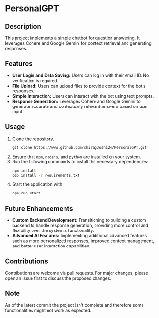 # PersonalGPT

## Description

This project implements a simple chatbot for question answering. It leverages Cohere and Google Gemini for context retrieval and generating responses.

## Features

- **User Login and Data Saving:** Users can log in with their email ID. No verification is required.
- **File Upload:** Users can upload files to provide context for the bot's responses.
- **Simple Interaction:** Users can interact with the bot using text prompts.
- **Response Generation:** Leverages Cohere and Google Gemini to generate accurate and contextually relevant answers based on user input.

## Usage

1. Clone the repository.
    ```
    git clone https://www.github.com/chiragJoshi24/PersonalGPT.git
    ```
2. Ensure that `npm`, `nodejs`, and `python` are installed on your system.
3. Run the following commands to install the necessary dependencies:
    ```bash
    npm install
    pip install -r requirements.txt
    ```
4. Start the application with:
    ```bash
    npm run start
    ```

## Future Enhancements

- **Custom Backend Development:** Transitioning to building a custom backend to handle response generation, providing more control and flexibility over the system's functionality.
- **Advanced AI Features:** Implementing additional advanced features such as more personalized responses, improved context management, and better user interaction capabilities.

## Contributions

Contributions are welcome via pull requests. For major changes, please open an issue first to discuss the proposed changes.

## Note

As of the latest commit the project isn't complete and therefore some functionalities might not work as expected.
